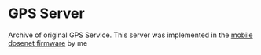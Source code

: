 # GPS Server
Archive of original GPS Service. This server was implemented in the [mobile dosenet firmware](https://github.com/NalinPlad/dosenet-raspberrypi-1) by me
